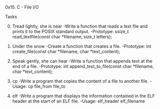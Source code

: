 0x15. C - File I/O

Tasks

0. Tread lightly, she is near
-Write a function that reads a text file and prints it to the POSIX standard output.
-Prototype: ssize_t read_textfile(const char *filename, size_t letters);

1. Under the snow
-Create a function that creates a file.
-Prototype: int create_file(const char *filename, char *text_content);

2. Speak gently, she can hear
-Write a function that appends text at the end of a file.
-Prototype: int append_text_to_file(const char *filename, char *text_content);


3. cp
-Write a program that copies the content of a file to another file.
-Usage: cp file_from file_to

4. elf
-Write a program that displays the information contained in the ELF header at the start of an ELF file.
-Usage: elf_header elf_filename
